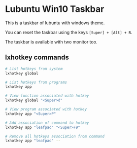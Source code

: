 # Lubuntu Win10 Taskbar

This is a taskbar of lubuntu with windows theme.

You can reset the taskbar using the keys `[Super] + [Alt] + R`.

The taskbar is available with two monitor too.

## lxhotkey commands

```bash
# List hotkeys from system
lxhotkey global

# List hotkeys from programs
lxhotkey app

# View function associated with hotkey
lxhotkey global "<Super>d"

# View program associated with hotkey
lxhotkey app "<Super>P"

# Add association of command to hotkey
lxhotkey app "leafpad" "<Super>F9"

# Remove all hotkeys association from command 
lxhotkey app "leafpad" --
```